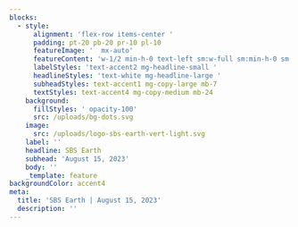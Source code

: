 ```yaml
---
blocks:
  - style:
      alignment: 'flex-row items-center '
      padding: pt-20 pb-20 pr-10 pl-10
      featureImage: '  mx-auto'
      featureContent: 'w-1/2 min-h-0 text-left sm:w-full sm:min-h-0 sm:text-left'
      labelStyles: 'text-accent2 mg-headline-small '
      headlineStyles: 'text-white mg-headline-large '
      subheadStyles: text-accent1 mg-copy-large mb-7
      textStyles: text-accent4 mg-copy-medium mb-24
    background:
      fillStyles: ' opacity-100'
      src: /uploads/bg-dots.svg
    image:
      src: /uploads/logo-sbs-earth-vert-light.svg
    label: ''
    headline: SBS Earth
    subhead: 'August 15, 2023'
    body: ''
    _template: feature
backgroundColor: accent4
meta:
  title: 'SBS Earth | August 15, 2023'
  description: ''
---
```




















